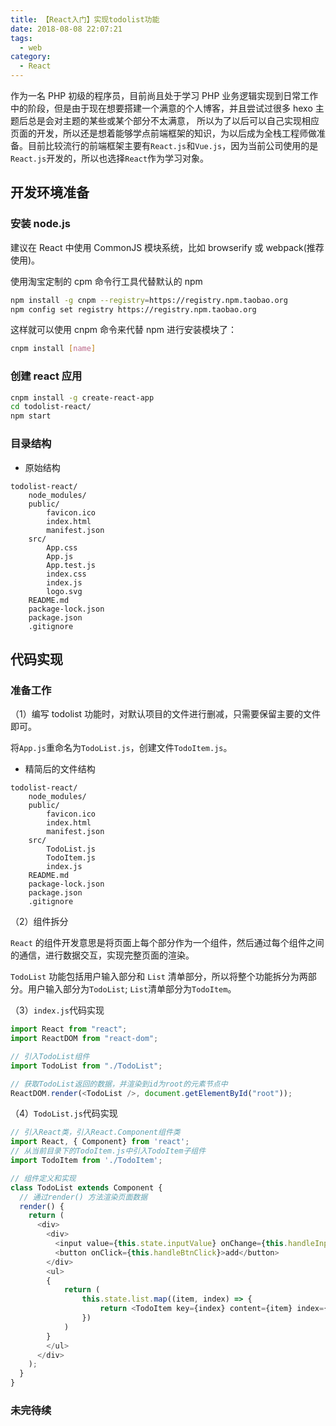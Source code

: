 ```yaml
---
title: 【React入门】实现todolist功能
date: 2018-08-08 22:07:21
tags:
  - web
category:
  - React
---
```


作为一名 PHP 初级的程序员，目前尚且处于学习 PHP 业务逻辑实现到日常工作中的阶段，但是由于现在想要搭建一个满意的个人博客，并且尝试过很多 hexo 主题后总是会对主题的某些或某个部分不太满意，
所以为了以后可以自己实现相应页面的开发，所以还是想着能够学点前端框架的知识，为以后成为全栈工程师做准备。目前比较流行的前端框架主要有`React.js`和`Vue.js`，因为当前公司使用的是`React.js`开发的，所以也选择`React`作为学习对象。

<!--more-->

## 开发环境准备

### 安装 node.js

建议在 React 中使用 CommonJS 模块系统，比如 browserify 或 webpack(推荐使用)。

使用淘宝定制的 cpm 命令行工具代替默认的 npm

```bash
npm install -g cnpm --registry=https://registry.npm.taobao.org
npm config set registry https://registry.npm.taobao.org
```

这样就可以使用 cnpm 命令来代替 npm 进行安装模块了：

```bash
cnpm install [name]
```

### 创建 react 应用

```bash
cnpm install -g create-react-app
cd todolist-react/
npm start
```

### 目录结构

- 原始结构

```info
todolist-react/
    node_modules/
    public/
        favicon.ico
        index.html
        manifest.json
    src/
        App.css
        App.js
        App.test.js
        index.css
        index.js
        logo.svg
    README.md
    package-lock.json
    package.json
    .gitignore
```

## 代码实现

### 准备工作

（1）编写 todolist 功能时，对默认项目的文件进行删减，只需要保留主要的文件即可。

将`App.js`重命名为`TodoList.js`，创建文件`TodoItem.js`。

- 精简后的文件结构

```info
todolist-react/
    node_modules/
    public/
        favicon.ico
        index.html
        manifest.json
    src/
        TodoList.js
        TodoItem.js
        index.js
    README.md
    package-lock.json
    package.json
    .gitignore
```

（2）组件拆分

`React` 的组件开发意思是将页面上每个部分作为一个组件，然后通过每个组件之间的通信，进行数据交互，实现完整页面的渲染。

`TodoList` 功能包括用户输入部分和 `List` 清单部分，所以将整个功能拆分为两部分。用户输入部分为`TodoList`; `List`清单部分为`TodoItem`。

（3）`index.js`代码实现

```javascript
import React from "react";
import ReactDOM from "react-dom";

// 引入TodoList组件
import TodoList from "./TodoList";

// 获取TodoList返回的数据，并渲染到id为root的元素节点中
ReactDOM.render(<TodoList />, document.getElementById("root"));
```

（4）`TodoList.js`代码实现

```javascript
// 引入React类，引入React.Component组件类
import React, { Component} from 'react';
// 从当前目录下的TodoItem.js中引入TodoItem子组件
import TodoItem from './TodoItem';

// 组件定义和实现
class TodoList extends Component {
  // 通过render() 方法渲染页面数据
  render() {
    return (
      <div>
        <div>
          <input value={this.state.inputValue} onChange={this.handleInputChange}/>
          <button onClick={this.handleBtnClick}>add</button>
        </div>
        <ul>
        {
            return (
                this.state.list.map((item, index) => {
                    return <TodoItem key={index} content={item} index={index} delete={this.handleDelete}/>
                })
            )
        }
        </ul>
      </div>
    );
  }
}
```

### 未完待续
